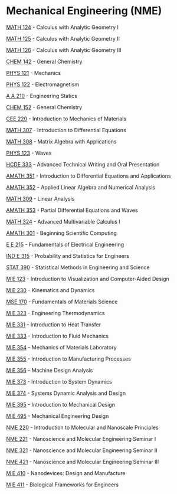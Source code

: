 # Mechanical Engineering (NME)

[MATH 124](<https://myplan.uw.edu/course/#/courses/MATH 124>) - Calculus with Analytic Geometry I

[MATH 125](<https://myplan.uw.edu/course/#/courses/MATH 125>) - Calculus with Analytic Geometry II

[MATH 126](<https://myplan.uw.edu/course/#/courses/MATH 126>) - Calculus with Analytic Geometry III

[CHEM 142](<https://myplan.uw.edu/course/#/courses/CHEM 142>) - General Chemistry

[PHYS 121](<https://myplan.uw.edu/course/#/courses/PHYS 121>) - Mechanics

[PHYS 122](<https://myplan.uw.edu/course/#/courses/PHYS 122>) - Electromagnetism

[A A 210](<https://myplan.uw.edu/course/#/courses/A A 210>) - Engineering Statics

[CHEM 152](<https://myplan.uw.edu/course/#/courses/CHEM 152>) - General Chemistry

[CEE 220](<https://myplan.uw.edu/course/#/courses/CEE 220>) - Introduction to Mechanics of Materials

[MATH 307](<https://myplan.uw.edu/course/#/courses/MATH 307>) - Introduction to Differential Equations

[MATH 308](<https://myplan.uw.edu/course/#/courses/MATH 308>) - Matrix Algebra with Applications

[PHYS 123](<https://myplan.uw.edu/course/#/courses/PHYS 123>) - Waves

[HCDE 333](<https://myplan.uw.edu/course/#/courses/HCDE 333>) - Advanced Technical Writing and Oral Presentation

[AMATH 351](<https://myplan.uw.edu/course/#/courses/AMATH 351>) - Introduction to Differential Equations and Applications

[AMATH 352](<https://myplan.uw.edu/course/#/courses/AMATH 352>) - Applied Linear Algebra and Numerical Analysis

[MATH 309](<https://myplan.uw.edu/course/#/courses/MATH 309>) - Linear Analysis

[AMATH 353](<https://myplan.uw.edu/course/#/courses/AMATH 353>) - Partial Differential Equations and Waves

[MATH 324](<https://myplan.uw.edu/course/#/courses/MATH 324>) - Advanced Multivariable Calculus I

[AMATH 301](<https://myplan.uw.edu/course/#/courses/AMATH 301>) - Beginning Scientific Computing

[E E 215](<https://myplan.uw.edu/course/#/courses/E E 215>) - Fundamentals of Electrical Engineering

[IND E 315](<https://myplan.uw.edu/course/#/courses/IND E 315>) - Probability and Statistics for Engineers

[STAT 390](<https://myplan.uw.edu/course/#/courses/STAT 390>) - Statistical Methods in Engineering and Science

[M E 123](<https://myplan.uw.edu/course/#/courses/M E 123>) - Introduction to Visualization and Computer-Aided Design

[M E 230](<https://myplan.uw.edu/course/#/courses/M E 230>) - Kinematics and Dynamics

[MSE 170](<https://myplan.uw.edu/course/#/courses/MSE 170>) - Fundamentals of Materials Science

[M E 323](<https://myplan.uw.edu/course/#/courses/M E 323>) - Engineering Thermodynamics

[M E 331](<https://myplan.uw.edu/course/#/courses/M E 331>) - Introduction to Heat Transfer

[M E 333](<https://myplan.uw.edu/course/#/courses/M E 333>) - Introduction to Fluid Mechanics

[M E 354](<https://myplan.uw.edu/course/#/courses/M E 354>) - Mechanics of Materials Laboratory

[M E 355](<https://myplan.uw.edu/course/#/courses/M E 355>) - Introduction to Manufacturing Processes

[M E 356](<https://myplan.uw.edu/course/#/courses/M E 356>) - Machine Design Analysis

[M E 373](<https://myplan.uw.edu/course/#/courses/M E 373>) - Introduction to System Dynamics

[M E 374](<https://myplan.uw.edu/course/#/courses/M E 374>) - Systems Dynamic Analysis and Design

[M E 395](<https://myplan.uw.edu/course/#/courses/M E 395>) - Introduction to Mechanical Design

[M E 495](<https://myplan.uw.edu/course/#/courses/M E 495>) - Mechanical Engineering Design

[NME 220](<https://myplan.uw.edu/course/#/courses/NME 220>) - Introduction to Molecular and Nanoscale Principles

[NME 221](<https://myplan.uw.edu/course/#/courses/NME 221>) - Nanoscience and Molecular Engineering Seminar I

[NME 321](<https://myplan.uw.edu/course/#/courses/NME 321>) - Nanoscience and Molecular Engineering Seminar II

[NME 421](<https://myplan.uw.edu/course/#/courses/NME 421>) - Nanoscience and Molecular Engineering Seminar III

[M E 410](<https://myplan.uw.edu/course/#/courses/M E 410>) - Nanodevices: Design and Manufacture

[M E 411](<https://myplan.uw.edu/course/#/courses/M E 411>) - Biological Frameworks for Engineers

